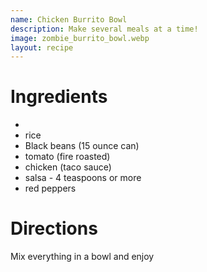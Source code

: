```yaml
---
name: Chicken Burrito Bowl
description: Make several meals at a time!
image: zombie_burrito_bowl.webp
layout: recipe
---
```


# Ingredients
* 
* rice 
* Black beans (15 ounce can) 
* tomato (fire roasted)
* chicken (taco sauce)
* salsa - 4 teaspoons or more
* red peppers

# Directions

Mix everything in a bowl and enjoy
